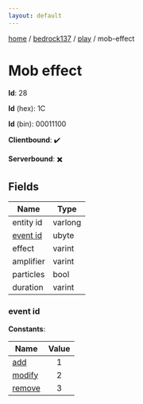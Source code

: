 ```yaml
---
layout: default
---
```


[home](/)  /  [bedrock137](/protocol/bedrock137)  /  [play](/protocol/bedrock137/play)  /  mob-effect

# Mob effect

**Id**: 28

**Id** (hex): 1C

**Id** (bin): 00011100

**Clientbound**: ✔️

**Serverbound**: ✖️

## Fields

Name | Type
---|---
entity id | varlong
[event id](#event-id) | ubyte
effect | varint
amplifier | varint
particles | bool
duration | varint

### event id

**Constants**:

Name | Value
---|:---:
[add](event-id_add) | 1
[modify](event-id_modify) | 2
[remove](event-id_remove) | 3

